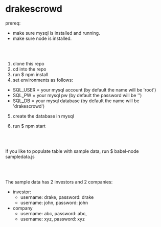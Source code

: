 # drakescrowd

prereq: 
  - make sure mysql is installed and running.
  - make sure node is installed.

<br><br>

1. clone this repo
2. cd into the repo
3. run $ npm install
4. set environments as follows:
  - SQL_USER = your mysql account (by default the name will be 'root')
  - SQL_PW = your mysql pw (by default the password will be '')
  - SQL_DB = your mysql database (by default the name will be 'drakescrowd')
5. create the database in mysql

6. run $ npm start

<br><br>

If you like to populate table with sample data, run $ babel-node sampledata.js

<br><br>

The sample data has 2 investors and 2 companies:
  - investor:
    - username: drake, password: drake
    - username: john, password: john
  - company
    - username: abc, password: abc,
    - username: xyz, password: xyz
